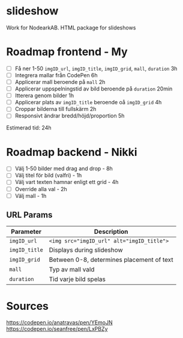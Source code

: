 # slideshow
Work for NodearkAB. HTML package for slideshows

# Roadmap frontend - My
- [ ] Få ner 1-50 `imgID_url`, `imgID_title`, `imgID_grid`, `mall`, `duration` 3h
- [ ] Integrera mallar från CodePen 6h
- [ ] Applicerar mall beroende på `mall` 2h
- [ ] Applicerar uppspelningstid av bild beroende på `duration` 20min
- [ ] Itterera genom bilder 1h
- [ ] Applicerar plats av `imgID_title` beroende oå `imgID_grid` 4h
- [ ] Croppar bilderna till fullskärm 2h
- [ ] Responsivt ändrar bredd/höjd/proportion 5h

Estimerad tid: 24h 

# Roadmap backend - Nikki
- [ ] Välj 1-50 bilder med drag and drop - 8h
- [ ] Välj titel för bild (valfri) - 1h
- [ ] Välj vart texten hamnar enligt ett grid - 4h
- [ ] Override alla val - 2h
- [ ] Välj mall - 1h

## URL Params
| Parameter     | Description                               |
| ------------- | ----------------------------------------- |
| `imgID_url`   | `<img src="imgID_url" alt="imgID_title">` |
| `imgID_title` | Displays during slideshow                 |
| `imgID_grid`  | Between 0-8, determines placement of text |
| `mall`        | Typ av mall vald                          |
| `duration`    | Tid varje bild spelas                     |



# Sources
https://codepen.io/anatravas/pen/YEmoJN
https://codepen.io/seanfree/pen/LxPBZy
